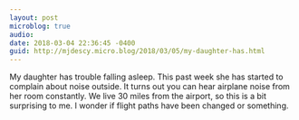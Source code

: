 ```yaml
---
layout: post
microblog: true
audio: 
date: 2018-03-04 22:36:45 -0400
guid: http://mjdescy.micro.blog/2018/03/05/my-daughter-has.html
---
```

My daughter has trouble falling asleep. This past week she has started to complain about noise outside. It turns out you can hear airplane noise from her room constantly. We live 30 miles from the airport, so this is a bit surprising to me. I wonder if flight paths have been changed or something.
